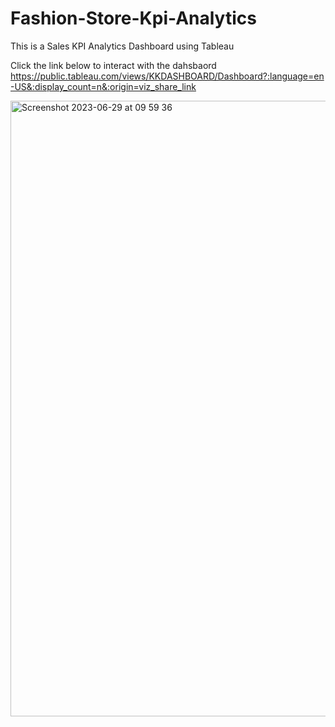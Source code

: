 # Fashion-Store-Kpi-Analytics
This is a Sales KPI Analytics Dashboard using Tableau

Click the link below to interact with the dahsbaord
https://public.tableau.com/views/KKDASHBOARD/Dashboard?:language=en-US&:display_count=n&:origin=viz_share_link

<img width="985" alt="Screenshot 2023-06-29 at 09 59 36" src="https://github.com/izu-chukwu/Fashion-Store-Kpi-Analytics/assets/126966833/0bc77ac8-f855-449b-bc76-c2001926e5de">
